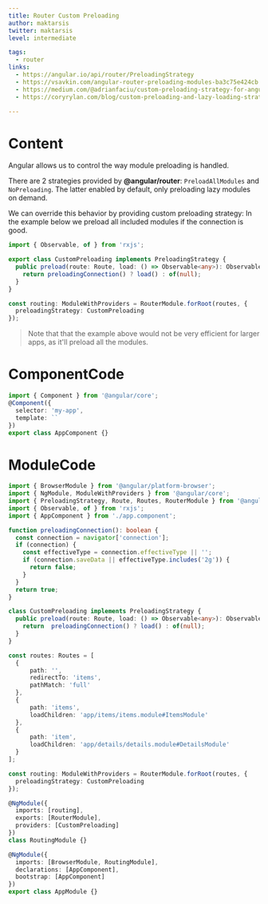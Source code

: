 ```yaml
---
title: Router Custom Preloading
author: maktarsis
twitter: maktarsis
level: intermediate

tags:
  - router
links:
  - https://angular.io/api/router/PreloadingStrategy
  - https://vsavkin.com/angular-router-preloading-modules-ba3c75e424cb
  - https://medium.com/@adrianfaciu/custom-preloading-strategy-for-angular-modules-b3b5c873681a
  - https://coryrylan.com/blog/custom-preloading-and-lazy-loading-strategies-with-angular

---
```


# Content
Angular allows us to control the way module preloading is handled.

There are 2 strategies provided by **@angular/router**: `PreloadAllModules` and `NoPreloading`. The latter enabled by default, only preloading lazy modules on demand.

We can override this behavior by providing custom preloading strategy: In the example below we preload all included modules if the connection is good.

```typescript
import { Observable, of } from 'rxjs';

export class CustomPreloading implements PreloadingStrategy {
  public preload(route: Route, load: () => Observable<any>): Observable<any> {
    return preloadingConnection() ? load() : of(null);
  }
}

const routing: ModuleWithProviders = RouterModule.forRoot(routes, {
  preloadingStrategy: CustomPreloading
});
```
> Note that that the example above would not be very efficient for larger apps, as it'll preload all the modules.

# ComponentCode
```typescript
import { Component } from '@angular/core';
@Component({
  selector: 'my-app',
  template: ``
})
export class AppComponent {}
```

# ModuleCode
```typescript
import { BrowserModule } from '@angular/platform-browser';
import { NgModule, ModuleWithProviders } from '@angular/core';
import { PreloadingStrategy, Route, Routes, RouterModule } from '@angular/router';
import { Observable, of } from 'rxjs';
import { AppComponent } from './app.component';

function preloadingConnection(): boolean {
  const connection = navigator['connection'];
  if (connection) {
    const effectiveType = connection.effectiveType || '';
    if (connection.saveData || effectiveType.includes('2g')) {
      return false;
    }
  }
  return true;
}

class CustomPreloading implements PreloadingStrategy {
  public preload(route: Route, load: () => Observable<any>): Observable<any> {
    return  preloadingConnection() ? load() : of(null);
  }
}

const routes: Routes = [
  { 
      path: '', 
      redirectTo: 'items', 
      pathMatch: 'full' 
  },
  {
      path: 'items',
      loadChildren: 'app/items/items.module#ItemsModule'
  },
  {
      path: 'item',
      loadChildren: 'app/details/details.module#DetailsModule'
  }
];

const routing: ModuleWithProviders = RouterModule.forRoot(routes, {
  preloadingStrategy: CustomPreloading
});

@NgModule({
  imports: [routing],
  exports: [RouterModule],
  providers: [CustomPreloading]
})
class RoutingModule {}

@NgModule({
  imports: [BrowserModule, RoutingModule],
  declarations: [AppComponent],
  bootstrap: [AppComponent]
})
export class AppModule {}
```
